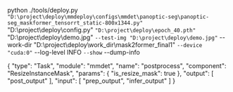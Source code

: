 python ./tools/deploy.py `
    "D:\project\deploy\mmdeploy\configs\mmdet\panoptic-seg\panoptic-seg_maskformer_tensorrt_static-800x1344.py" `
    "D:\project\deploy\config.py" `
    "D:\project\deploy\epoch_40.pth" `
    "D:\project\deploy\demo.jpg" `
    --test-img "D:\project\deploy\demo.jpg" `
    --work-dir "D:\project\deploy\work_dir\mask2former_final1" `
    --device "cuda:0" `
    --log-level INFO `
    --show `
    --dump-info



{
    "type": "Task",
    "module": "mmdet",
    "name": "postprocess",
    "component": "ResizeInstanceMask",
    "params": {
        "is_resize_mask": true
    },
    "output": [
        "post_output"
    ], 
    "input": [
        "prep_output",
        "infer_output"
    ]
}

